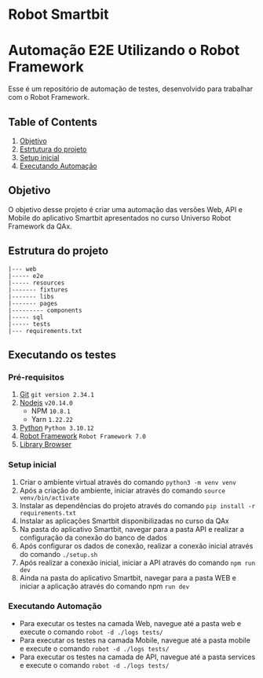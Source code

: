 # Robot Smartbit

# Automação E2E Utilizando o Robot Framework

Esse é um repositório de automação de testes, desenvolvido para trabalhar com o Robot Framework.

## Table of Contents

1. [Objetivo](#objetivo)
2. [Estrtutura do projeto](#estrutura-do-projeto)
5. [Setup inicial](#setup-inicial)
6. [Executando Automação](#executando-automação)

## Objetivo

O objetivo desse projeto é criar uma automação das versões Web, API e Mobile do aplicativo Smartbit apresentados no curso Universo Robot Framework da QAx.

## Estrutura do projeto

```
|--- web
|----- e2e
|----- resources
|------- fixtures
|------- libs
|------- pages
|--------- components
|----- sql
|----- tests
|--- requirements.txt
```

## Executando os testes

### Pré-requisitos

1. [Git](https://git-scm.com/) `git version 2.34.1`
2. [Nodejs](https://nodejs.org/en/) `v20.14.0`
   *    NPM `10.8.1`
   *    Yarn `1.22.22`
3. [Python](https://www.python.org/) `Python 3.10.12`
4. [Robot Framework](https://robotframework.org/) `Robot Framework 7.0`
5. [Library Browser](https://github.com/MarketSquare/robotframework-browser)

### Setup inicial

1. Criar o ambiente virtual através do comando `python3 -m venv venv`
2. Após a criação do ambiente, iniciar através do comando `source venv/bin/activate`
3. Instalar as dependências do projeto através do comando `pip install -r requirements.txt`
4. Instalar as aplicações Smartbit disponibilizadas no curso da QAx
5. Na pasta do aplicativo Smartbit, navegar para a pasta API e realizar a configuração da conexão do banco de dados
6. Após configurar os dados de conexão, realizar a conexão inicial através do comando `./setup.sh`
7. Após realizar a conexão inicial, iniciar a API através do comando `npm run dev`
8. Ainda na pasta do aplicativo Smartbit, navegar para a pasta WEB e iniciar a aplicação através do comando npm `run dev`

### Executando Automação

- Para executar os testes na camada Web, navegue até a pasta web e execute o comando `robot -d ./logs tests/`
- Para executar os testes na camada Mobile, navegue até a pasta mobile e execute o comando `robot -d ./logs tests/`
- Para executar os testes na camada de API, navegue até a pasta services e execute o comando `robot -d ./logs tests/`
<p>
